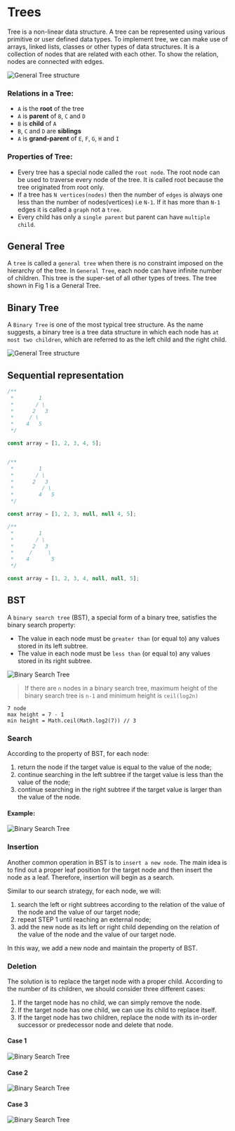 # Trees

Tree is a non-linear data structure. A tree can be represented using various primitive or user defined data types. To implement tree, we can make use of arrays, linked lists, classes or other types of data structures. It is a collection of nodes that are related with each other. To show the relation, nodes are connected with edges.

![General Tree structure](/img/general-tree.png)

### Relations in a Tree:

- `A` is the **root** of the tree
- `A` is **parent** of `B`, `C` and `D`
- `B` is **child** of `A`
- `B`, `C` and `D` are **siblings**
- `A` is **grand-parent** of `E`, `F`, `G`, `H` and `I`

### Properties of Tree:

- Every tree has a special node called the `root node`. The root node can be used to traverse every node of the tree. It is called root because the tree originated from root only.
- If a tree has `N vertices(nodes)` then the number of `edges` is always one less than the number of nodes(vertices) i.e `N-1`. If it has more than `N-1` edges it is called a `graph` not a `tree`.
- Every child has only a `single parent` but parent can have `multiple child`.

## General Tree

A `tree` is called a `general tree` when there is no constraint imposed on the hierarchy of the tree. In `General Tree`, each node can have infinite number of children. This tree is the super-set of all other types of trees. The tree shown in Fig 1 is a General Tree.

## Binary Tree

A `Binary Tree` is one of the most typical tree structure. As the name suggests, a binary tree is a tree data structure in which each node has `at most two children`, which are referred to as the left child and the right child.

![General Tree structure](/img/binary-tree.png)

## Sequential representation

```javascript
/**
 *        1
 *       / \
 *      2   3
 *     / \
 *    4   5
 */

const array = [1, 2, 3, 4, 5];


/**
 *        1
 *       / \
 *      2   3
 *         / \
 *        4   5
 */

const array = [1, 2, 3, null, null 4, 5];

/**
 *        1
 *       / \
 *      2   3
 *     /     \
 *    4       5
 */

const array = [1, 2, 3, 4, null, null, 5];

```

## BST

A `binary search tree` (BST), a special form of a binary tree, satisfies the binary search property:

- The value in each node must be `greater than` (or equal to) any values stored in its left subtree.
- The value in each node must be `less than` (or equal to) any values stored in its right subtree.

![Binary Search Tree](/img/bst.png)

> If there are `n` nodes in a binary search tree, maximum height of the binary search tree is `n-1` and minimum height is `ceil(log2n)`

```
7 node
max height = 7 - 1
min height = Math.ceil(Math.log2(7)) // 3
```

### Search

According to the property of BST, for each node:

1. return the node if the target value is equal to the value of the node;
2. continue searching in the left subtree if the target value is less than the value of the node;
3. continue searching in the right subtree if the target value is larger than the value of the node.

#### Example:

![Binary Search Tree](/img/search-bst.png)

### Insertion

Another common operation in BST is to `insert a new node`. The main idea is to find out a proper leaf position for the target node and then insert the node as a leaf. Therefore, insertion will begin as a search.

Similar to our search strategy, for each node, we will:

1. search the left or right subtrees according to the relation of the value of the node and the value of our target node;
2. repeat STEP 1 until reaching an external node;
3. add the new node as its left or right child depending on the relation of the value of the node and the value of our target node.

In this way, we add a new node and maintain the property of BST.

### Deletion

The solution is to replace the target node with a proper child. According to the number of its children, we should consider three different cases:

1. If the target node has no child, we can simply remove the node.
2. If the target node has one child, we can use its child to replace itself.
3. If the target node has two children, replace the node with its in-order successor or predecessor node and delete that node.

#### Case 1

![Binary Search Tree](/img/bst-deletion-case-1.png)

#### Case 2

![Binary Search Tree](/img/bst-deletion-case-2.png)

#### Case 3

![Binary Search Tree](/img/bst-deletion-case-3.png)
